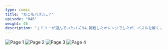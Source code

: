 ```yaml
---
type: comic
title: "ねこもパズル…？"
episode: "046"
weight: 46
description: "エミリーが遊んでいたパズルに挑戦したオレンジでしたが、パズルを解くことがまったくできませんでした… 😭"
---
```


![Page 1](cut-1.jpg)
![Page 2](cut-2.jpg)
![Page 3](cut-3.jpg)
![Page 4](cut-4.jpg)
